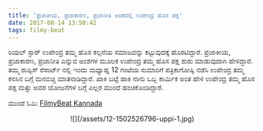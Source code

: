 ```yaml
---
title: 'ಪ್ರಜಾಕೀಯ, ಪ್ರಜಾಕಾರಣ, ಪ್ರಜಾನೀತಿ ಅಂಶದಲ್ಲಿ ಉಪೇಂದ್ರ ಹೊಸ ಪಕ್ಷ'
date: 2017-08-14 13:50:42
tags: filmy-beat
---
```

ರಿಯಲ್ ಸ್ಟಾರ್ ಉಪೇಂದ್ರ ತಮ್ಮ ಹೊಸ ಕಲ್ಪನೆಯ ಸಮಾಜವನ್ನು ಕಟ್ಟುವುದಕ್ಕೆ ಹೊರಟಿದ್ದಾರೆ. ಪ್ರಜಾಕೀಯ, ಪ್ರಜಾಕಾರಣ, ಪ್ರಜಾನೀತಿ ಎನ್ನುವ ಅಂಶಗಳ ಮೂಲಕ ಉಪೇಂದ್ರ ತಮ್ಮ ಹೊಸ ಪಕ್ಷ ಶುರು ಮಾಡುವುದಾಗಿ ಹೇಳಿದ್ದಾರೆ. ತಮ್ಮ ರುಪ್ಪಿಸ್ ರೆಸಾರ್ಟ್ ನಲ್ಲಿ ಇಂದು ಮಧ್ಯಾಹ್ನ 12 ಗಂಟೆಯ ಸುಮಾರಿಗೆ ಪತ್ರಿಕಾಗೋಷ್ಠಿ ನಡೆಸಿ ಉಪೇಂದ್ರ ತಮ್ಮ ಕನಸಿನ ಬಗ್ಗೆ ಮನಬಿಚ್ಚಿ ಮಾತನಾಡಿದ್ದಾರೆ. ಖಾಕಿ ಬಟ್ಟೆ ಹಾಕಿ ನಾನು ಒಬ್ಬ ಕಾರ್ಮಿಕ ಅಂತ ಹೇಳಿ ಉಪೇಂದ್ರ ತಮ್ಮ ಹೊಸ ಪಕ್ಷ ಮತ್ತು ಅವರ ಯೋಜನೆಗಳ ಬಗ್ಗೆ ಎಲ್ಲರ ಮುಂದೆ ಹಂಚಿಕೊಂಡಿದ್ದಾರೆ.


ಮುಂದೆ ಓದಿ: [FilmyBeat Kannada](https://kannada.filmibeat.com/news/upendra-spoke-about-his-politics-entry-in-press-meet/articlecontent-pf49780-026549.html)

<center>
![](/assets/12-1502526796-uppi-1.jpg)
</center>
